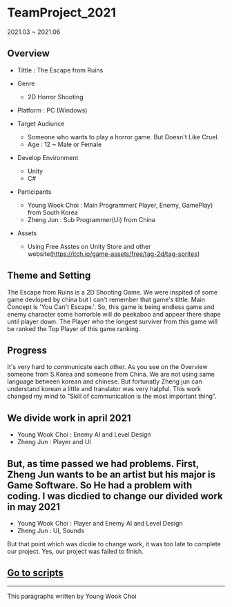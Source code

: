 # TeamProject_2021
 2021.03 ~ 2021.06
 
 ## Overview
 - Tittle : The Escape from Ruins 
 - Genre 
   - 2D Horror Shooting


- Platform : PC (Windows)

 - Target Audiunce
   - Someone who wants to play a horror game. But Doesn't Like Cruel.
   - Age : 12 ~ Male or Female


 - Develop Environment
   - Unity
   - C#


 - Participants
   - Young Wook Choi : Main Programmer( Player, Enemy, GamePlay) from South Korea
   - Zheng Jun : Sub Programmer(Ui) from China


- Assets
  - Using Free Asstes on Unity Store and other website(https://itch.io/game-assets/free/tag-2d/tag-sprites)

## Theme and Setting
The Escape from Ruins is a 2D Shooting Game. We were inspited of some game devloped by china but I can't remember that game's tittle.
Main Concept is 'You Can't Escape.'. 
So, this game is being endless game and enemy character some horrorble will do peekaboo and appear there shape until player down. 
The Player who the longest surviver from this game will be ranked the Top Player of this game ranking.

## Progress
It's very hard to communicate each other. As you see on the Overview someone from S.Korea and someone from China. We are not using same language between korean and chinese.
But fortunatly Zheng jun can understand korean a little and translator was very halpful. This work changed my mind to "Skill of communication is the most important thing". 

We divide work in april 2021
---
- Young Wook Choi : Enemy AI and Level Design
- Zheng Jun : Player and UI

But, as time passed we had problems. First, Zheng Jun wants to be an artist but his major is Game Software. So He had a problem with coding. I was dicdied to change our divided work in may 2021
---
- Young Wook Choi : Player and Enemy AI and Level Design
- Zheng Jun : UI, Sounds

But that point which was dicdie to change work, it was too late to complete our project. Yes, our project was failed to finish. 

## [Go to scripts](https://github.com/B477042/TeamProject_2021/tree/main/TeamProject/Assets/Script)


***
 This paragraphs written by Young Wook Choi
